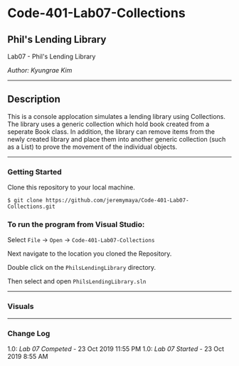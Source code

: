# Code-401-Lab07-Collections

## Phil's Lending Library

Lab07 - Phil's Lending Library

*Author: Kyungrae Kim*

----

## Description
This is a console applocation simulates a lending library using Collections. The library uses a generic collection which hold book created from a seperate Book class. In addition, the library can remove items from the newly created library and place them into another generic collection (such as a List<T>) to prove the movement of the individual objects.

---

### Getting Started
Clone this repository to your local machine.

```
$ git clone https://github.com/jeremymaya/Code-401-Lab07-Collections.git
```

### To run the program from Visual Studio:
Select ```File``` -> ```Open``` -> ```Code-401-Lab07-Collections```

Next navigate to the location you cloned the Repository.

Double click on the ```PhilsLendingLibrary``` directory.

Then select and open ```PhilsLendingLibrary.sln```

---

### Visuals


---

### Change Log
1.0: *Lab 07 Competed* - 23 Oct 2019 11:55 PM
1.0: *Lab 07 Started* - 23 Oct 2019 8:55 AM
